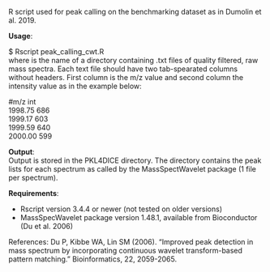 R script used for peak calling on the benchmarking dataset as in Dumolin et al. 2019.

<b>Usage</b>:

$ Rscript peak_calling_cwt.R <FullMS>  
where <FullMS> is the name of a directory containing .txt files of quality filtered, raw mass spectra. 
Each text file should have two tab-spearated columns without headers. 
First column is the m/z value and second column the intensity value as in the example below:

#m/z  int  
1998.75 686  
1999.17 603  
1999.59 640  
2000.00 599  

<b>Output</b>:  
Output is stored in the PKL4DICE directory. The directory contains the peak lists for each spectrum as called by the MassSpectWavelet package
(1 file per spectrum).

<b>Requirements</b>:
- Rscript version 3.4.4 or newer (not tested on older versions)
- MassSpecWavelet package version 1.48.1, available from Bioconductor (Du et al. 2006)

References:
Du P, Kibbe WA, Lin SM (2006). “Improved peak detection in mass spectrum by incorporating continuous wavelet transform-based pattern matching.” Bioinformatics, 22, 2059-2065.
